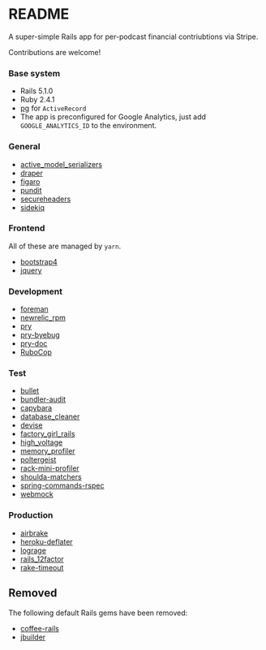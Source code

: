 # README

A super-simple Rails app for per-podcast financial contriubtions
via Stripe.

Contributions are welcome!

### Base system

* Rails 5.1.0
* Ruby 2.4.1
* [pg](https://github.com/ged/ruby-pg) for `ActiveRecord`
* The app is preconfigured for Google Analytics, just add `GOOGLE_ANALYTICS_ID` to the environment.

### General

* [active_model_serializers](https://github.com/rails-api/active_model_serializers)
* [draper](https://github.com/drapergem/draper)
* [figaro](https://github.com/laserlemon/figaro)
* [pundit](https://github.com/elabs/pundit)
* [secureheaders](https://github.com/twitter/secureheaders)
* [sidekiq](https://github.com/mperham/sidekiq)

### Frontend

All of these are managed by `yarn`.

* [bootstrap4](https://www.npmjs.com/package/bootstrap-v4-dev)
* [jquery](https://www.npmjs.com/package/jquery)

### Development

* [foreman](https://github.com/ddollar/foreman)
* [newrelic_rpm](https://github.com/newrelic/rpm)
* [pry](https://github.com/rweng/pry-rails)
* [pry-byebug](https://github.com/deivid-rodriguez/pry-byebug)
* [pry-doc](https://github.com/pry/pry-doc)
* [RuboCop](https://github.com/bbatsov/rubocop)

### Test

* [bullet](https://github.com/flyerhzm/bullet)
* [bundler-audit](https://github.com/rubysec/bundler-audit)
* [capybara](https://github.com/teamcapybara/capybara)
* [database_cleaner](https://github.com/DatabaseCleaner/database_cleaner)
* [devise](https://github.com/plataformatec/devise)
* [factory_girl_rails](https://github.com/thoughtbot/factory_girl_rails)
* [high_voltage](https://github.com/thoughtbot/high_voltage)
* [memory_profiler](https://github.com/SamSaffron/memory_profiler)
* [poltergeist](https://github.com/teampoltergeist/poltergeist)
* [rack-mini-profiler](https://github.com/MiniProfiler/rack-mini-profiler)
* [shoulda-matchers](https://github.com/thoughtbot/shoulda-matchers)
* [spring-commands-rspec](https://github.com/jonleighton/spring-commands-rspec)
* [webmock](https://github.com/bblimke/webmock)

### Production

* [airbrake](https://github.com/airbrake/airbrake)
* [heroku-deflater](https://github.com/romanbsd/heroku-deflater)
* [lograge](https://github.com/roidrage/lograge)
* [rails_12factor](https://github.com/heroku/rails_12factor)
* [rake-timeout](https://github.com/heroku/rack-timeout)

## Removed

The following default Rails gems have been removed:

* [coffee-rails](https://github.com/rails/coffee-rails)
* [jbuilder](https://github.com/rails/jbuilder)
